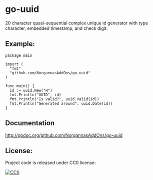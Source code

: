 # go-uuid

20 character quasi-sequential complex unique id generator with type character, embedded timestamp, and check digit.

## Example:

    package main
    
    import (
      "fmt"
      "github.com/NorgannasAddOns/go-uuid"
    )

    func main() {
      id := uuid.New("H")
      fmt.Println("UUID", id)
      fmt.Println("Is valid?", uuid.Valid(id))
      fmt.Println("Generated around", uuid.Date(id))
    }

## Documentation

http://godoc.org/github.com/NorgannasAddOns/go-uuid

## License:

Project code is released under CC0 license:

<a rel="license" href="http://creativecommons.org/publicdomain/zero/1.0/">
<img src="http://i.creativecommons.org/p/zero/1.0/88x31.png" style="border-style: none;" alt="CC0" />
</a>
    
  
